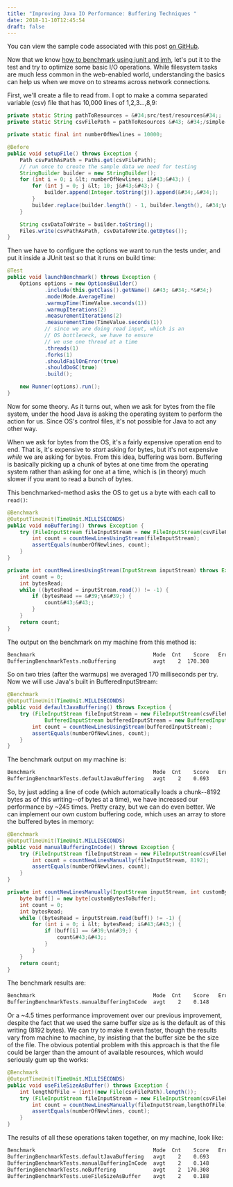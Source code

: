 ```yaml
---
title: "Improving Java IO Performance: Buffering Techniques "
date: 2018-11-10T12:45:54
draft: false
---
```


﻿You can view the sample code associated with this post [on GitHub](https://github.com/nfisher23/io-tuning).

Now that we know [how to benchmark using junit and jmh](https://nickolasfisher.com/blog/How-to-Benchmark-Java-Code-Using-JUnit-and-JMH), let&#39;s put it to the test and try to optimize some basic I/O operations. While filesystem tasks are much less common in the web-enabled world, understanding the basics can help us when we move on to streams across network connections.

First, we&#39;ll create a file to read from. I opt to make a comma separated variable (csv) file that has 10,000 lines of 1,2,3...,8,9:

```java
private static String pathToResources = &#34;src/test/resources&#34;;
private static String csvFilePath = pathToResources &#43; &#34;/simple-csv-file.csv&#34;;

private static final int numberOfNewlines = 10000;

@Before
public void setupFile() throws Exception {
    Path csvPathAsPath = Paths.get(csvFilePath);
    // run once to create the sample data we need for testing
    StringBuilder builder = new StringBuilder();
    for (int i = 0; i &lt; numberOfNewlines; i&#43;&#43;) {
        for (int j = 0; j &lt; 10; j&#43;&#43;) {
            builder.append(Integer.toString(j)).append(&#34;,&#34;);
        }
        builder.replace(builder.length() - 1, builder.length(), &#34;\n&#34;);
    }

    String csvDataToWrite = builder.toString();
    Files.write(csvPathAsPath, csvDataToWrite.getBytes());
}
```

Then we have to configure the options we want to run the tests under, and put it inside a JUnit test so that it runs on build time:

```java
@Test
public void launchBenchmark() throws Exception {
    Options opt﻿ions = new OptionsBuilder()
            .include(this.getClass().getName() &#43; &#34;.*&#34;)
            .mode(Mode.AverageTime)
            .warmupTime(TimeValue.seconds(1))
            .warmupIterations(2)
            .measurementIterations(2)
            .measurementTime(TimeValue.seconds(1))
            // since we are doing read input, which is an
            // OS bottleneck, we have to ensure
            // we use one thread at a time
            .threads(1)
            .forks(1)
            .shouldFailOnError(true)
            .shouldDoGC(true)
            .build();

    new Runner(options).run();
}

```

Now for some theory. As it turns out, when we ask for bytes from the file system, under the hood Java is asking the operating system to perform the action for us. Since OS&#39;s control files, it&#39;s not possible for Java to act any other way.

When we ask for bytes from the OS, it&#39;s a fairly expensive operation end to end. That is, it&#39;s expensive to _start_ asking for bytes, but it&#39;s not expensive _while_ we are asking for bytes. From this idea, buffering was born. Buffering is basically picking up a chunk of bytes at one time from the operating system rather than asking for one at a time, which is (in theory) much slower if you want to read a bunch of bytes.

This benchmarked-method asks the OS to get us a byte with each call to `read()`:

```java
@Benchmark
@OutputTimeUnit(TimeUnit.MILLISECONDS)
public void noBuffering() throws Exception {
    try (FileInputStream fileInputStream = new FileInputStream(csvFilePath)) {
        int count = countNewLinesUsingStream(fileInputStream);
        assertEquals(numberOfNewlines, count);
    }
}

private int countNewLinesUsingStream(InputStream inputStream) throws Exception {
    int count = 0;
    int bytesRead;
    while ((bytesRead = inputStream.read()) != -1) {
        if (bytesRead == &#39;\n&#39;) {
            count&#43;&#43;;
        }
    }
    return count;
}
```

The output on the benchmark on my machine from this method is:

```bash
Benchmark                                      Mode  Cnt    Score   Error  Units
BufferingBenchmarkTests.noBuffering            avgt    2  170.308          ms/op
```

So on two tries (after the warmups) we averaged 170 milliseconds per try. Now we will use Java&#39;s built in BufferedInputStream:

```java
@Benchmark
@OutputTimeUnit(TimeUnit.MILLISECONDS)
public void defaultJavaBuffering() throws Exception {
    try (FileInputStream fileInputStream = new FileInputStream(csvFilePath);
            BufferedInputStream bufferedInputStream = new BufferedInputStream(fileInputStream)) {
        int count = countNewLinesUsingStream(bufferedInputStream);
        assertEquals(numberOfNewlines, count);
    }
}

```

The benchmark output on my machine is:

```bash
Benchmark                                      Mode  Cnt    Score   Error  Units
BufferingBenchmarkTests.defaultJavaBuffering   avgt    2    0.693          ms/op
```

So, by just adding a line of code (which automatically loads a chunk--8192 bytes as of this writing--of bytes at a time), we have increased our performance by ~245 times. Pretty crazy, but we can do even better. We can implement our own custom buffering code, which uses an array to store the buffered bytes in memory:

```java
@Benchmark
@OutputTimeUnit(TimeUnit.MILLISECONDS)
public void manualBufferingInCode() throws Exception {
    try (FileInputStream fileInputStream = new FileInputStream(csvFilePath)) {
        int count = countNewLinesManually(fileInputStream, 8192);
        assertEquals(numberOfNewlines, count);
    }
}

private int countNewLinesManually(InputStream inputStream, int customBytesToBuffer) throws Exception {
    byte buff[] = new byte[customBytesToBuffer];
    int count = 0;
    int bytesRead;
    while ((bytesRead = inputStream.read(buff)) != -1) {
        for (int i = 0; i &lt; bytesRead; i&#43;&#43;) {
            if (buff[i] == &#39;\n&#39;) {
                count&#43;&#43;;
            }
        }
    }
    return count;
}

```

The benchmark results are:

```bash
Benchmark                                      Mode  Cnt    Score   Error  Units
BufferingBenchmarkTests.manualBufferingInCode  avgt    2    0.148          ms/op

```

Or a ~4.5 times performance improvement over our previous improvement, despite the fact that we used the same buffer size as is the default as of this writing (8192 bytes). We can try to make it even faster, though the results vary from machine to machine, by insisting that the buffer size be the size of the file. The obvious potential problem with this approach is that the file could be larger than the amount of available resources, which would seriously gum up the works:

```java
@Benchmark
@OutputTimeUnit(TimeUnit.MILLISECONDS)
public void useFileSizeAsBuffer() throws Exception {
    int lengthOfFile = (int)(new File(csvFilePath).length());
    try (FileInputStream fileInputStream = new FileInputStream(csvFilePath)) {
        int count = countNewLinesManually(fileInputStream,lengthOfFile);
        assertEquals(numberOfNewlines, count);
    }
}

```

The results of all these operations taken together, on my machine, look like:

```bash
Benchmark                                      Mode  Cnt    Score   Error  Units
BufferingBenchmarkTests.defaultJavaBuffering   avgt    2    0.693          ms/op
BufferingBenchmarkTests.manualBufferingInCode  avgt    2    0.148          ms/op
BufferingBenchmarkTests.noBuffering            avgt    2  170.308          ms/op
BufferingBenchmarkTests.useFileSizeAsBuffer    avgt    2    0.188          ms/op
```
